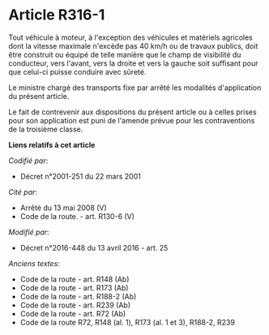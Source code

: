 # Article R316-1

Tout véhicule à moteur, à l'exception des véhicules  et matériels agricoles dont la vitesse maximale n'excède pas 40 km/h ou
de travaux publics, doit être construit ou équipé de telle manière que le champ de visibilité du conducteur, vers l'avant,
vers la droite et vers la gauche soit suffisant pour que celui-ci puisse conduire avec sûreté. 

Le ministre chargé des transports fixe par arrêté les modalités d'application du présent article. 

Le fait de contrevenir aux dispositions du présent article ou à celles prises pour son application est puni de l'amende
prévue pour les contraventions de la troisième classe.

**Liens relatifs à cet article**

_Codifié par_:

  - Décret n°2001-251 du 22 mars 2001

_Cité par_:

  - Arrêté du 13 mai 2008 (V)
  - Code de la route. - art. R130-6 (V)

_Modifié par_:

  - Décret n°2016-448 du 13 avril 2016 - art. 25

_Anciens textes_:

  - Code de la route - art. R148 (Ab)
  - Code de la route - art. R173 (Ab)
  - Code de la route - art. R188-2 (Ab)
  - Code de la route - art. R239 (Ab)
  - Code de la route - art. R72 (Ab)
  - Code de la route R72, R148 (al. 1), R173 (al. 1 et 3), R188-2, R239
